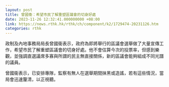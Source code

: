 ```yaml
---
layout: post
title: 曾國衞：希望市民了解重塑區議會的切身好處
date: 2023-11-26 12:32:41.000000000 +08:00
link: https://news.rthk.hk/rthk/ch/component/k2/1729474-20231126.htm
categories: rthk
---
```


政制及內地事務局局長曾國衞表示，政府為即將舉行的區議會選舉做了大量宣傳工作，希望市民了解重塑區議會的切身好處。他不會估算今次的投票率，但感到樂觀，並強調直選議席多寡與所謂的民主無直接關係，新的區議會能夠組成不同光譜的議員。

曾國衞表示，已安排專隊，監察有無人在選舉期間抹黑或造謠，若有這些情況，當局會迅速釐清，以正視聽。
